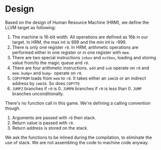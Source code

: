 # Design

Based on the design of Human Resource Machine (HRM), we define the LLVM target as following:

1. The machine is 16-bit width. All operations are defined as 16b in our target. In HRM, the max int is 999 and the min int is -999.
2. There is only one register `r0`. In HRM, arithmetic operations are performed either in one register or in one register with `mem`.
3. There are two special instructions `inbox` and `outbox`, loading and storing value from/to the magic queue and `r0`.
4. There are four arithmetic instructions. `add` and `sub` operate on `r0` and `mem`. `bump+` and `bump-` operate on `r0`.
5. `COPYFROM` loads from `mem` to `r0`. It takes either an `imm16` or an indirect address by `imm16`. So does `COPYTO`
6. `JUMPZ` branches if `r0` is 0. `JUMPN` branches if `r0` is less than 0. `JUMP` branches unconditionally.

There's no function call in this game. We're defining a calling convention though.

1. Arguments are passed with `r0` then stack.
2. Return value is passed with `r0`.
3. Return address is stored on the stack.

We ask the functions to be inlined during the compilation, to eliminate the use of stack. We are not assembling the code to machine code anyway.



